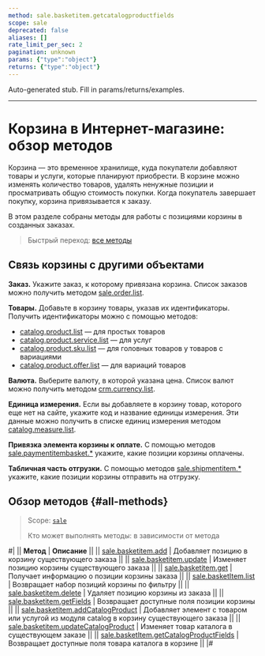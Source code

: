 ```yaml
---
method: sale.basketitem.getcatalogproductfields
scope: sale
deprecated: false
aliases: []
rate_limit_per_sec: 2
pagination: unknown
params: {"type":"object"}
returns: {"type":"object"}
---
```


Auto-generated stub. Fill in params/returns/examples.

---

# Корзина в Интернет-магазине: обзор методов

Корзина — это временное хранилище, куда покупатели добавляют товары и услуги, которые планируют приобрести. В корзине можно изменять количество товаров, удалять ненужные позиции и просматривать общую стоимость покупки. Когда покупатель завершает покупку, корзина привязывается к заказу.

В этом разделе собраны методы для работы с позициями корзины в созданных заказах.

> Быстрый переход: [все методы](#all-methods)

## Связь корзины с другими объектами

**Заказ.** Укажите заказ, к которому привязана корзина. Список заказов можно получить методом [sale.order.list](../order/sale-order-list.md).

**Товары.** Добавьте в корзину товары, указав их идентификаторы. Получить идентификаторы можно с помощью методов:
- [catalog.product.list](../../catalog/product/catalog-product-list.md) — для простых товаров
- [catalog.product.service.list](../../catalog/product/service/catalog-product-service-list.md) — для услуг
- [catalog.product.sku.list](../../catalog/product/sku/catalog-product-sku-list.md) — для головных товаров у товаров с вариациями
- [catalog.product.offer.list](../../catalog/product/offer/catalog-product-offer-list.md) — для вариаций товаров

**Валюта.** Выберите валюту, в которой указана цена. Список валют можно получить методом [crm.currency.list](../../crm/currency/crm-currency-list.md).

**Единица измерения.** Если вы добавляете в корзину товар, которого еще нет на сайте, укажите код и название единицы измерения. Эти данные можно получить в списке единиц измерения методом [catalog.measure.list](../../catalog/measure/catalog-measure-list.md).

**Привязка элемента корзины к оплате.** С помощью методов [sale.paymentitembasket.*](../payment-item-basket/index.md) укажите, какие позиции корзины оплачены.

**Табличная часть отгрузки.** С помощью методов [sale.shipmentitem.*](../shipment-item/index.md) укажите, какие позиции корзины отправить на отгрузку. 

## Обзор методов {#all-methods}

> Scope: [`sale`](../../scopes/permissions.md)
>
> Кто может выполнять методы: в зависимости от метода

#|
|| **Метод** | **Описание** ||
|| [sale.basketitem.add](./sale-basket-item-add.md) | Добавляет позицию в корзину существующего заказа ||
|| [sale.basketitem.update](./sale-basket-item-update.md) | Изменяет позицию корзины существующего заказа ||
|| [sale.basketitem.get](./sale-basket-item-get.md) | Получает информацию о позиции корзины заказа ||
|| [sale.basketItem.list](./sale-basket-item-list.md) | Возвращает набор позиций корзины по фильтру ||
|| [sale.basketitem.delete](./sale-basket-item-delete.md) | Удаляет позицию корзины из заказа ||
|| [sale.basketitem.getFields](./sale-basket-item-get-fields.md) | Возвращает доступные поля позиции корзины ||
|| [sale.basketitem.addCatalogProduct](./sale-basket-item-add-catalog-product.md) | Добавляет элемент с товаром или услугой из модуля catalog в корзину существующего заказа ||
|| [sale.basketitem.updateCatalogProduct](./sale-basket-item-update-catalog-product.md) | Изменяет товар каталога в существующем заказе ||
|| [sale.basketItem.getCatalogProductFields](./sale-basket-item-get-catalog-product-fields.md) | Возвращает доступные поля товара каталога в корзине ||
|#
